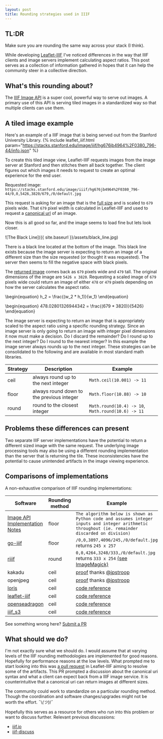 ```yaml
---
layout: post
title: Rounding strategies used in IIIF
---
```


<script type="text/javascript"
    src="https://cdnjs.cloudflare.com/ajax/libs/mathjax/2.7.1/MathJax.js?config=TeX-AMS-MML_HTMLorMML">
</script>

## TL:DR
Make sure you are rounding the same way across your stack (I think).

While developing [Leaflet-IIIF](https://github.com/mejackreed/Leaflet-IIIF) I've noticed differences in the way that IIIF clients and image servers implement calculating aspect ratios. This post serves as a collection of information gathered in hopes that it can help the community steer in a collective direction.

## What's this rounding about?

The [IIIF Image API](http://iiif.io/api/image/2.1/) is a super cool, powerful way to serve out images. A primary use of this API is serving tiled images in a standardized way so that multiple clients can use them.

## A tiled image example
Here's an example of a IIIF image that is being served out from the Stanford University Library.
{% include leaflet_iiif.html param="https://stacks.stanford.edu/image/iiif/hg676jb4964%2F0380_796-44/info.json" %}

To create this tiled image view, Leaflet-IIIF requests images from the image server at Stanford and then stitches them all back together. The client figures out which images it needs to request to create an optimal experience for the end user.

Requested image: `https://stacks.stanford.edu/image/iiif/hg676jb4964%2F0380_796-44/0,0,5426,3820/679,/0/default.jpg`

This request is asking for an image that is the [full size](http://iiif.io/api/image/2.1/#size) and is scaled to `679` pixels wide. That `679` pixel width is calculated in Leaflet-IIIF and used to request a [canonical url](http://iiif.io/api/image/2.1/#canonical-uri-syntax) of an image. 

Now this is all good so far, and the image seems to load fine but lets look closer.

![The Black Line]({{ site.baseurl }}/assets/black_line.jpg)

There is a black line located at the bottom of the image. This black line exists because the image server is expecting to return an image of a different size than the size requested (or thought it was requested). The server then seems to fill the negative space with black pixels.

The [returned image](https://stacks.stanford.edu/image/iiif/hg676jb4964%2F0380_796-44/0,0,5426,3820/679,/0/default.jpg) comes back as `679` pixels wide and `479` tall. The original dimensions of the image are `5426 x 3820`. Requesting a scaled image of `679` pixels wide could return an image of either `478` or `479` pixels depending on how the server calculates the aspect ratio.

\begin{equation}
  h_2 = \frac{(w_2 * h_1)}{w_1}
\end{equation}

\begin{equation}
 478.02801326944342 = \frac{(679 * 3820)}{5426}
\end{equation}

The image server is expecting to return an image that is appropriately scaled to the aspect ratio using a specific rounding strategy. Since an image server is only going to return an image with integer pixel dimensions it now must make a decision. Do I discard the remainder? Do I round up to the next integer? Do I round to the nearest integer? In this example the image server always rounds up to the next integer. These strategies can be consolidated to the following and are available in most standard math libraries.

Strategy | Description | Example
-------- | ----------- | -------
ceil | always round up to the next integer | `Math.ceil(10.001) -> 11`
floor | always round down to the previous integer | `Math.floor(10.88) -> 10`
round | round to the closest integer | `Math.round(10.4) -> 10`, `Math.round(10.6) -> 11`

## Problems these differences can present

Two separate IIIF server implementations have the potential to return a different sized image with the same request. The underlying image processing tools may also be using a different rounding implementation than the server that is returning the tile. These inconsistencies have the potential to cause unintended artifacts in the image viewing experience.

## Comparisons of implementations

A non-exhaustive comparison of IIIF rounding implementations:

Software | Rounding method | Example
-------- | --------------- | ---------------
[Image API Implementation Notes](http://iiif.io/api/image/2.1/#a-implementation-notes) | floor | `The algorithm below is shown as Python code and assumes integer inputs and integer arithmetic throughout (ie. remainder discarded on division)`
[go-iiif](https://github.com/thisisaaronland/go-iiif) | floor | `/0,0,3897,4096/245,/0/default.jpg` returns `245 x 257`
[riiif](https://github.com/curationexperts/riiif) | round | `0,0,4264,3248/333,/0/default.jpg` returns `333 x 254` [(see ImageMagick)](http://www.imagemagick.org/Usage/resize/)
kakadu | ceil | [proof](https://gist.github.com/jpstroop/75370e438cdce8f34817c475e6eb5969) thanks [@jpstroop](https://twitter.com/jpstroop) |
openjpeg | ceil | [proof](https://gist.github.com/jpstroop/75370e438cdce8f34817c475e6eb5969) thanks [@jpstroop](https://twitter.com/jpstroop) |
[loris](https://github.com/loris-imageserver/loris) | ceil | [code reference](https://github.com/loris-imageserver/loris/blob/36c9ccd386b55c3f27216ba93580b51583f83725/loris/transforms.py#L189)
[leaflet-iiif](https://github.com/mejackreed/Leaflet-IIIF) | ceil | [code reference](https://github.com/mejackreed/Leaflet-IIIF/blob/master/leaflet-iiif.js#L54)
[openseadragon](https://github.com/openseadragon/openseadragon) | ceil | [code reference](https://github.com/openseadragon/openseadragon/blob/master/src/iiiftilesource.js#L343)
[iiif_s3](https://github.com/cmoa/iiif_s3) | ceil | [code reference](https://github.com/cmoa/iiif_s3/blob/master/lib/iiif_s3/builder.rb#L186-L190)

See something wrong here? [Submit a PR](https://github.com/mejackreed/jack-reed.com/blob/master/_posts/2016-10-14-rounding-strategies-used-in-iiif.md)

## What should we do?

I'm not exactly sure what we should do. I would assume that at varying levels of the IIIF rounding methodologies are implemented for good reasons. Hopefully for performance reasons at the low levels. What prompted me to start looking into this was [a pull request](https://github.com/mejackreed/Leaflet-IIIF/pull/49) in Leaflet-IIIF aiming to resolve some of the artifacts. This PR prompted a discussion about the canonical uri syntax and what a client can expect back from a IIIF image service. It is counterintuitive that a canonical uri can return images at different sizes.

The community could work to standardize on a particular rounding method. Though the coordination and software changes/upgrades might not be worth the effort. ¯\\_(ツ)_/¯

Hopefully this serves as a resource for others who run into this problem or want to discuss further. Relevant previous discussions:
 - [iiif.io](https://github.com/IIIF/iiif.io/issues?utf8=%E2%9C%93&q=is%3Aissue%20rounding%20)
 - [iiif-discuss](https://groups.google.com/forum/#!searchin/iiif-discuss/rounding%7Csort:relevance)
